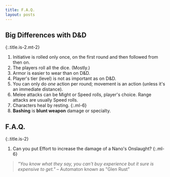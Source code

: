 ```yaml
---
title: F.A.Q.
layout: posts
---
```


## Big Differences with D&D
{:.title.is-2.mt-2} 

1. Initiative is rolled only once, on the first round and then followed from then on. 
2. The players roll all the dice. (Mostly.)
3. Armor is easier to wear than on D&D. 
4. Player's tier (level) is not as important as on D&D. 
5. You can only do _one_ action per round; movement is an action (unless it's an immediate distance).
6. Melee attacks can be Might or Speed rolls, player's choice. Range attacks are usually Speed rolls.
7. Characters heal by resting.
{:.ml-6}
8. __Bashing__ is __blunt weapon__ damage or specialty. 

## F.A.Q.
{:.title.is-2} 

1. Can you put Effort to increase the damage of a Nano's Onslaught? 
{:.ml-6}

> _"You know what they say, you can't buy experience but it sure is expensive to get."_ – Automaton known as "Glen Rust"

<br>